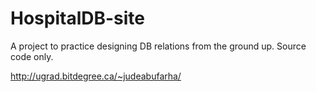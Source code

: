 # HospitalDB-site
A project to practice designing DB relations from the ground up.  Source code only.


http://ugrad.bitdegree.ca/~judeabufarha/

